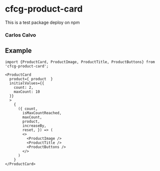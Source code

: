 # cfcg-product-card

This is a test package deploy on npm

### Carlos Calvo

## Example
```
import {ProductCard, ProductImage, ProductTitle, ProductButtons} from 'cfcg-product-card';
```

```
<ProductCard 
  product={ product  }
  initialValues={{
    count: 2,
    maxCount: 10
  }}
  >
    {
      ({ count,
        isMaxCountReached,
        maxCount,
        product,
        increaseBy,
        reset, }) => (
        <>
          <ProductImage />
          <ProductTitle />
          <ProductButtons />                 
        </>
      )
    }
</ProductCard>
```